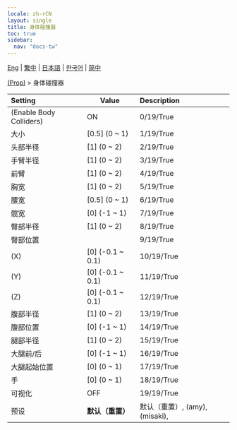 ```yaml
---
locale: zh-rCN
layout: single
title: 身体碰撞器
toc: true
sidebar:
  nav: "docs-tw"
---
```

[Eng](/dancexr/menu/2025.4/prop/body_colliders) | [繁中](/tw/dancexr/menu/2025.4/prop/body_colliders) | [日本語](/jp/dancexr/menu/2025.4/prop/body_colliders) | [한국어](/kr/dancexr/menu/2025.4/prop/body_colliders) | [简中](/zh/dancexr/menu/2025.4/prop/body_colliders)

[(Prop)](../menu#(Prop)) > 身体碰撞器



| Setting | Value | Description |
| :--- | --- | :--- |
| (Enable Body Colliders) | ON | 0/19/True
| 大小 | [0.5] (0 ~ 1) | 1/19/True
| 头部半径 | [1] (0 ~ 2) | 2/19/True
| 手臂半径 | [1] (0 ~ 2) | 3/19/True
| 前臂 | [1] (0 ~ 2) | 4/19/True
| 胸宽 | [1] (0 ~ 2) | 5/19/True
| 腰宽 | [0.5] (0 ~ 1) | 6/19/True
| 髋宽 | [0] (-1 ~ 1) | 7/19/True
| 臀部半径 | [1] (0 ~ 2) | 8/19/True
| 臀部位置 || 9/19/True
| (X) | [0] (-0.1 ~ 0.1) | 10/19/True
| (Y) | [0] (-0.1 ~ 0.1) | 11/19/True
| (Z) | [0] (-0.1 ~ 0.1) | 12/19/True
| 腹部半径 | [1] (0 ~ 2) | 13/19/True
| 腹部位置 | [0] (-1 ~ 1) | 14/19/True
| 腿部半径 | [1] (0 ~ 2) | 15/19/True
| 大腿前/后 | [0] (-1 ~ 1) | 16/19/True
| 大腿起始位置 | [0] (0 ~ 1) | 17/19/True
| 手 | [0] (0 ~ 1) | 18/19/True
| 可视化 | OFF | 19/19/True
| 预设 | **默认（重置）** | 默认（重置）, (amy), (misaki),  |
